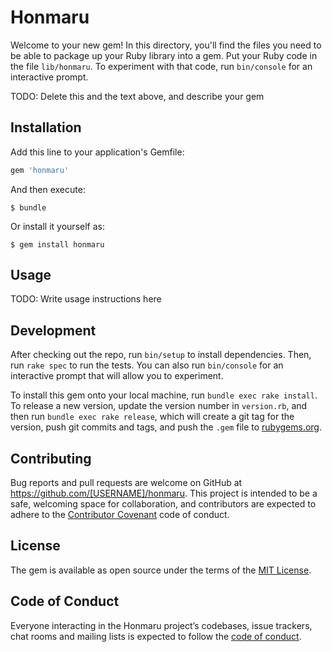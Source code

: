 # Honmaru

Welcome to your new gem! In this directory, you'll find the files you need to be able to package up your Ruby library into a gem. Put your Ruby code in the file `lib/honmaru`. To experiment with that code, run `bin/console` for an interactive prompt.

TODO: Delete this and the text above, and describe your gem

## Installation

Add this line to your application's Gemfile:

```ruby
gem 'honmaru'
```

And then execute:

    $ bundle

Or install it yourself as:

    $ gem install honmaru

## Usage

TODO: Write usage instructions here

## Development

After checking out the repo, run `bin/setup` to install dependencies. Then, run `rake spec` to run the tests. You can also run `bin/console` for an interactive prompt that will allow you to experiment.

To install this gem onto your local machine, run `bundle exec rake install`. To release a new version, update the version number in `version.rb`, and then run `bundle exec rake release`, which will create a git tag for the version, push git commits and tags, and push the `.gem` file to [rubygems.org](https://rubygems.org).

## Contributing

Bug reports and pull requests are welcome on GitHub at https://github.com/[USERNAME]/honmaru. This project is intended to be a safe, welcoming space for collaboration, and contributors are expected to adhere to the [Contributor Covenant](http://contributor-covenant.org) code of conduct.

## License

The gem is available as open source under the terms of the [MIT License](https://opensource.org/licenses/MIT).

## Code of Conduct

Everyone interacting in the Honmaru project’s codebases, issue trackers, chat rooms and mailing lists is expected to follow the [code of conduct](https://github.com/[USERNAME]/honmaru/blob/master/CODE_OF_CONDUCT.md).
